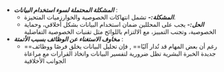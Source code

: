 
- ***المشكلة المحتملة لسوء استخدام البيانات*** :  
	 - ***المشكلة:-*** تشمل انتهاكات الخصوصية والخوارزميات المتحيزة.
	 - ***الحل:-*** يجب على المحللين ضمان استخدام البيانات بشكل أخلاقي، وحماية الخصوصية، وتجنب التمييز، مع الالتزام باللوائح مثل تقنيات الخصوصية التفاضلية
- ***مخاوف الاستغناء عن الوظائف بسبب الأتمتة*** :  
	- ==رغم أن بعض المهام قد تُدار آليًا== , فإن تحليل البيانات يخلق فرصًا ووظائف جديدة الخبرة البشرية تظل ضرورية لتفسير البيانات واتخاذ القرارات مع مراعاة الجوانب الأخلاقية